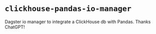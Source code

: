 # `clickhouse-pandas-io-manager`
Dagster io manager to integrate a ClickHouse db with Pandas. Thanks ChatGPT!
